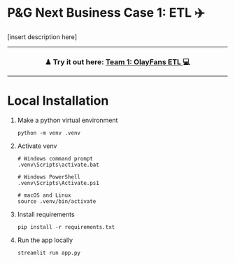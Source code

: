 # P&G Next Business Case 1: ETL ✈️
[insert description here]

---
<h3 align="center">
    ♟ Try it out here: <a href="https://chessinsight.streamlit.app">Team 1: OlayFans ETL </a> 💻
</h3>

---

# Local Installation
1. Make a python virtual environment
    ```
    python -m venv .venv
    ```
2. Activate venv
    ```
    # Windows command prompt
    .venv\Scripts\activate.bat

    # Windows PowerShell
    .venv\Scripts\Activate.ps1

    # macOS and Linux
    source .venv/bin/activate
    ```
3. Install requirements
    ```
    pip install -r requirements.txt
    ```
4. Run the app locally
    ```
    streamlit run app.py
    ```